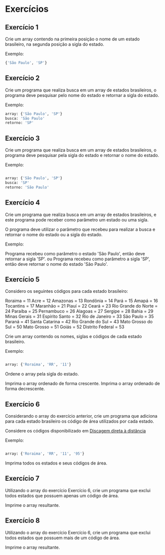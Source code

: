 # Exercícios

## Exercício 1

Crie um array contendo na primeira posição o nome de um estado brasileiro, na segunda posição a sigla do estado.

Exemplo:

```python
{'São Paulo', 'SP'}
```

## Exercício 2

Crie um programa que realiza busca em um array de estados brasileiros, o programa deve pesquisar pelo nome do estado e retornar a sigla do estado.

Exemplo:

```python
array: {'São Paulo', 'SP'}
busca: 'São Paulo'
retorno: 'SP'
```

## Exercício 3

Crie um programa que realiza busca em um array de estados brasileiros, o programa deve pesquisar pela sigla do estado e retornar o nome do estado.

Exemplo:

```python

array: {'São Paulo', 'SP'}
busca: 'SP'
retorno: 'São Paulo'
```

## Exercício 4

Crie um programa que realiza busca em um array de estados brasileiros, e este programa pode receber como parâmetro um estado ou uma sigla.

O programa deve utilizar o parâmetro que recebeu para realizar a busca e retornar o nome do estado ou a sigla do estado.

Exemplo:

Programa recebeu como parâmetro o estado 'São Paulo', então deve retornar a sigla 'SP'.
ou
Programa recebeu como parâmetro a sigla 'SP', então deve retornar o nome do estado 'São Paulo'.

## Exercício 5

Considero os seguintes códigos para cada estado brasileiro:

Roraima = 11
Acre = 12
Amazonas = 13
Rondônia = 14
Pará = 15
Amapá = 16
Tocantins = 17
Maranhão = 21
Piauí = 22
Ceará = 23
Rio Grande do Norte = 24
Paraíba = 25
Pernambuco = 26
Alagoas = 27
Sergipe = 28
Bahia = 29
Minas Gerais = 31
Espírito Santo = 32
Rio de Janeiro = 33
São Paulo = 35
Paraná = 41
Santa Catarina = 42
Rio Grande do Sul = 43
Mato Grosso do Sul = 50
Mato Grosso = 51
Goiás = 52
Distrito Federal = 53

Crie um array contendo os nomes, siglas e códigos de cada estado brasileiro.

Exemplo:

```python

array: {'Roraima', 'RR', '11'}
```

Ordene o array pela sigla do estado.

Imprima o array ordenado de forma crescente.
Imprima o array ordenado de forma decrescente.

## Exercício 6

Considerando o array do exercício anterior, crie um programa que adiciona para cada estado brasileiro os código de área utilizados por cada estado.

Considere os códigos disponibilizado em [Discagem direta à distância](https://pt.wikipedia.org/wiki/Discagem_direta_%C3%A0_dist%C3%A2ncia)

Exemplo:

```python

array: {'Roraima', 'RR', '11', '95'}
```

Imprima todos os estados e seus códigos de área.

## Exercício 7

Utilizando o array do exercício Exercício 6, crie um programa que exclui todos estados que possuem apenas um código de área.

Imprime o array resultante.

## Exercício 8

Utilizando o array do exercício Exercício 6, crie um programa que exclui todos estados que possuem mais de um código de área.

Imprime o array resultante.